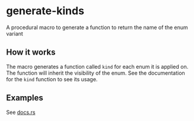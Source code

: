 # generate-kinds
A procedural macro to generate a function to return the name of the enum variant

## How it works
The macro generates a function called `kind` for each enum it is applied on.
The function will inherit the visibility of the enum.
See the documentation for the `kind` function to see its usage.

## Examples
See [docs.rs](https://docs.rs/generate-kinds/latest/generate_kinds/)